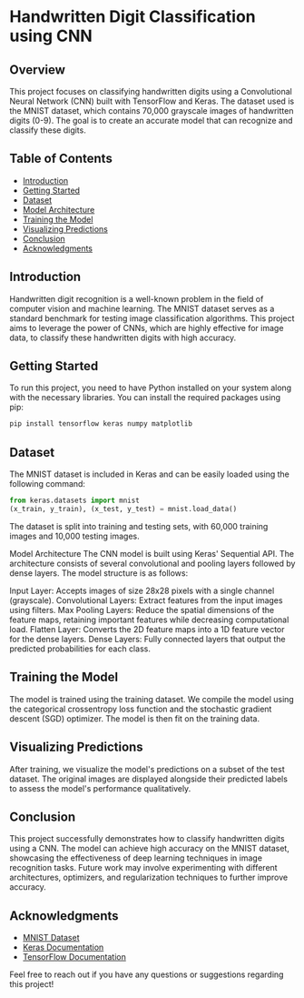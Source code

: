 # Handwritten Digit Classification using CNN

## Overview

This project focuses on classifying handwritten digits using a Convolutional Neural Network (CNN) built with TensorFlow and Keras. The dataset used is the MNIST dataset, which contains 70,000 grayscale images of handwritten digits (0-9). The goal is to create an accurate model that can recognize and classify these digits.

## Table of Contents

- [Introduction](#introduction)
- [Getting Started](#getting-started)
- [Dataset](#dataset)
- [Model Architecture](#model-architecture)
- [Training the Model](#training-the-model)
- [Visualizing Predictions](#visualizing-predictions)
- [Conclusion](#conclusion)
- [Acknowledgments](#acknowledgments)

## Introduction

Handwritten digit recognition is a well-known problem in the field of computer vision and machine learning. The MNIST dataset serves as a standard benchmark for testing image classification algorithms. This project aims to leverage the power of CNNs, which are highly effective for image data, to classify these handwritten digits with high accuracy.

## Getting Started

To run this project, you need to have Python installed on your system along with the necessary libraries. You can install the required packages using pip:

```bash
pip install tensorflow keras numpy matplotlib
```
## Dataset
The MNIST dataset is included in Keras and can be easily loaded using the following command:

```python
from keras.datasets import mnist
(x_train, y_train), (x_test, y_test) = mnist.load_data()
```

The dataset is split into training and testing sets, with 60,000 training images and 10,000 testing images.




Model Architecture
The CNN model is built using Keras' Sequential API. The architecture consists of several convolutional and pooling layers followed by dense layers. The model structure is as follows:

Input Layer: Accepts images of size 28x28 pixels with a single channel (grayscale).
Convolutional Layers: Extract features from the input images using filters.
Max Pooling Layers: Reduce the spatial dimensions of the feature maps, retaining important features while decreasing computational load.
Flatten Layer: Converts the 2D feature maps into a 1D feature vector for the dense layers.
Dense Layers: Fully connected layers that output the predicted probabilities for each class.

## Training the Model
The model is trained using the training dataset. We compile the model using the categorical crossentropy loss function and the stochastic gradient descent (SGD) optimizer. The model is then fit on the training data.

## Visualizing Predictions
After training, we visualize the model's predictions on a subset of the test dataset. The original images are displayed alongside their predicted labels to assess the model's performance qualitatively.


## Conclusion

This project successfully demonstrates how to classify handwritten digits using a CNN. The model can achieve high accuracy on the MNIST dataset, showcasing the effectiveness of deep learning techniques in image recognition tasks. Future work may involve experimenting with different architectures, optimizers, and regularization techniques to further improve accuracy.

## Acknowledgments

- [MNIST Dataset](http://yann.lecun.com/exdb/mnist/)
- [Keras Documentation](https://keras.io/)
- [TensorFlow Documentation](https://www.tensorflow.org/)

Feel free to reach out if you have any questions or suggestions regarding this project!



